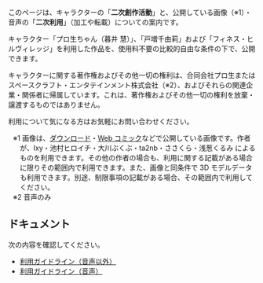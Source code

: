 このページは、キャラクターの「**二次創作活動**」と、公開している画像（※1）・音声の「**二次利用**」（加工や転載）についての案内です。

キャラクター「プロ生ちゃん（暮井 慧）」、「戸増千由莉」および「フィネス・ヒルヴィレッジ」を利用した作品を、使用料不要の比較的自由な条件の下で、公開できます。

キャラクターに関する著作権およびその他一切の権利は、合同会社プロ生またはスペースクラフト・エンタテインメント株式会社（※2）、およびそれらの関連企業・関係者に帰属しています。これは、著作権およびその他一切の権利を放棄・譲渡するものではありません。

利用について気になる方はお気軽にお問い合わせください。

<ul style="text-indent:-1em; list-style-type:none;">
<li style="list-style-type:none;">※1 画像は、<a href="https://kei.pronama.jp/download">ダウンロード</a>・<a href="https://pronama.jp/web-comic/">Web コミック</a>などで公開している画像です。作者が、Ixy・池村ヒロイチ・大川ぶくぶ・ta2nb・ささくら・浅葱くるみ によるものを利用できます。その他の作者の場合も、利用に関する記載がある場合に限りその範囲内で利用できます。また、画像と同条件で 3D モデルデータも利用できます。別途、制限事項の記載がある場合、その範囲内で利用してください。
</li>
<li style="list-style-type:none;">※2 音声のみ</li>
</ul>

## ドキュメント

次の内容を確認してください。

* [利用ガイドライン（音声以外）](https://kei.pronama.jp/guideline-others)
* [利用ガイドライン（音声）](https://kei.pronama.jp/guideline-voice)

